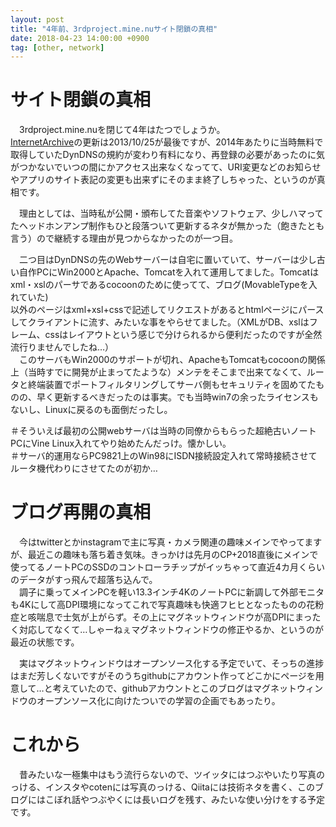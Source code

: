 ```yaml
---
layout: post
title: "4年前、3rdproject.mine.nuサイト閉鎖の真相"
date: 2018-04-23 14:00:00 +0900
tag: [other, network]
---
```


# サイト閉鎖の真相

　3rdproject.mine.nuを閉じて4年はたつでしょうか。  
[InternetArchive](https://web.archive.org/web/*/http://3rdproject.mine.nu/)の更新は2013/10/25が最後ですが、2014年あたりに当時無料で取得していたDynDNSの規約が変わり有料になり、再登録の必要があったのに気がつかないでいつの間にかアクセス出来なくなってて、URI変更などのお知らせやアプリのサイト表記の変更も出来ずにそのまま終了しちゃった、というのが真相です。  

　理由としては、当時私が公開・頒布してた音楽やソフトウェア、少しハマってたヘッドホンアンプ制作もひと段落ついて更新するネタが無かった（飽きたとも言う）ので継続する理由が見つからなかったのが一つ目。

　二つ目はDynDNSの先のWebサーバーは自宅に置いていて、サーバーは少し古い自作PCにWin2000とApache、Tomcatを入れて運用してました。Tomcatはxml・xslのパーサであるcocoonのために使ってて、ブログ(MovableTypeを入れていた)  
以外のページはxml+xsl+cssで記述してリクエストがあるとhtmlページにパースしてクライアントに流す、みたいな事をやらせてました。（XMLがDB、xslはフレーム、cssはレイアウトという感じで分けられるから便利だったのですが全然流行りませんでしたね…）  
　このサーバもWin2000のサポートが切れ、ApacheもTomcatもcocoonの関係上（当時すでに開発が止まってたような）メンテをそこまで出来てなくて、ルータと終端装置でポートフィルタリングしてサーバ側もセキュリティを固めてたものの、早く更新するべきだったのは事実。でも当時win7の余ったライセンスもないし、Linuxに戻るのも面倒だったし。  

＃そういえば最初の公開webサーバは当時の同僚からもらった超絶古いノートPCにVine Linux入れてやり始めたんだっけ。懐かしい。  
＃サーバ的運用ならPC9821上のWin98にISDN接続設定入れて常時接続させてルータ機代わりにさせてたのが初か…

# ブログ再開の真相

　今はtwitterとかinstagramで主に写真・カメラ関連の趣味メインでやってますが、最近この趣味も落ち着き気味。きっかけは先月のCP+2018直後にメインで使ってるノートPCのSSDのコントローラチップがイッちゃって直近4カ月くらいのデータがすっ飛んで超落ち込んで。  
　調子に乗ってメインPCを軽い13.3インチ4KのノートPCに新調して外部モニタも4Kにして高DPI環境になってこれで写真趣味も快適フヒヒとなったものの花粉症と咳喘息で士気が上がらず。その上にマグネットウィンドウが高DPIにまったく対応してなくて…しゃーねぇマグネットウィンドウの修正やるか、というのが最近の状態です。  

　実はマグネットウィンドウはオープンソース化する予定でいて、そっちの進捗はまだ芳しくないですがそのうちgithubにアカウント作ってどこかにページを用意して…と考えていたので、githubアカウントとこのブログはマグネットウィンドウのオープンソース化に向けたついでの学習の企画でもあったり。  

# これから

　昔みたいな一極集中はもう流行らないので、ツイッタにはつぶやいたり写真のっける、インスタやcotenには写真のっける、Qiitaには技術ネタを書く、このブログにはこぼれ話やつぶやくには長いログを残す、みたいな使い分けをする予定です。
